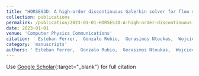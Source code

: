 ```yaml
---
title: "HORSES3D: A high-order discontinuous Galerkin solver for flow simulations and multi-physics applications"
collection: publications
permalink: /publication/2023-01-01-HORSES3D-A-high-order-discontinuous-Galerkin-solver-for-flow-simulations-and-multi-physics-applications
date: 2023-01-01
venue: 'Computer Physics Communications'
citation: ' Esteban Ferrer,  Gonzalo Rubio,  Gerasimos Ntoukas,  Wojciech Laskowski,  OA Mari{\~n}o,  S Colombo,  Andrés Mateo-Gabín,  H Marbona,  F Lara,  David Huergo,  Juan Manzanero,  Andrés Rueda-Ramírez,  David Kopriva,  Eusebio Valero, &quot;HORSES3D: A high-order discontinuous Galerkin solver for flow simulations and multi-physics applications.&quot; Computer Physics Communications, 2023.'
category: 'manuscripts'
authors: ' Esteban Ferrer,  Gonzalo Rubio,  Gerasimos Ntoukas,  Wojciech Laskowski,  OA Mari{\~n}o,  S Colombo,  Andrés Mateo-Gabín,  H Marbona,  F Lara,  David Huergo,  Juan Manzanero,  Andrés Rueda-Ramírez,  David Kopriva,  Eusebio Valero'
---
```

Use [Google Scholar](https://scholar.google.com/scholar?q=HORSES3D:+A+high+order+discontinuous+Galerkin+solver+for+flow+simulations+and+multi+physics+applications){:target="_blank"} for full citation